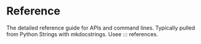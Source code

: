 # Reference

The detailed reference guide for APIs and command lines. Typically pulled from
Python Strings with mkdocstrings. Usee ::: references.
